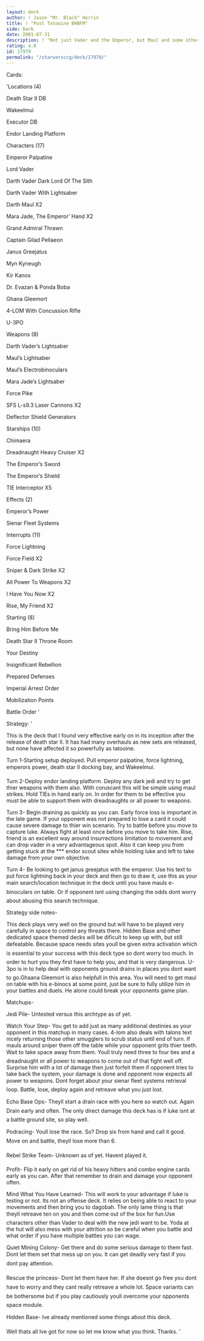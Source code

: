 ```yaml
---
layout: deck
author: ! Jason "Mr. Black" Herrin
title: ! "Post Tatooine BHBFM"
side: Dark
date: 2001-07-31
description: ! "Not just Vader and the Emperor, but Maul and some other goodies."
rating: 4.0
id: 17979
permalink: "/starwarsccg/deck/17979/"
---
```

Cards: 

'Locations (4)

Death Star II DB

Wakeelmui

Executor DB

Endor Landing Platform


Characters (17)

Emperor Palpatine

Lord Vader

Darth Vader Dark Lord Of The Sith

Darth Vader With Lightsaber

Darth Maul X2

Mara Jade, The Emperor’ Hand X2

Grand Admiral Thrawn

Captain Gilad Pellaeon

Janus Greejatus

Myn Kyneugh

Kir Kanos

Dr. Evazan & Ponda Boba

Ghana Gleemort

4-LOM With Concussion Rifle

U-3PO


Weapons (8)

Darth Vader’s Lightsaber

Maul’s Lightsaber

Maul’s Electrobinoculars

Mara Jade’s Lightsaber

Force Pike

SFS L-s9.3 Laser Cannons X2

Deflector Shield Generators


Starships (10)

Chimaera

Dreadnaught Heavy Cruiser X2

The Emperor’s Sword

The Emperor’s Shield

TIE Interceptor X5


Effects (2)

Emperor’s Power

Sienar Fleet Systems


Interrupts (11)

Force Lightning

Force Field X2

Sniper & Dark Strike X2

All Power To Weapons X2

I Have You Now X2

Rise, My Friend X2


Starting (8)

Bring Him Before Me

Death Star II Throne Room

Your Destiny

Insignificant Rebellion

Prepared Defenses

Imperial Arrest Order

Mobilization Points

Battle Order '

Strategy: '

This is the deck that I found very effective early on in its inception after the release of death star II. It has had many overhauls as new sets are released, but none have affected it so powerfully as tatooine.


Turn 1-Starting setup deployed. Pull emperor palpatine, force lightning, emperors power, death star II docking bay, and Wakeelmui.


Turn 2-Deploy endor landing platform. Deploy any dark jedi and try to get thier weapons with them also. With coruscant this will be simple using maul strikes. Hold TIEs in hand early on. In order for them to be effective you must be able to support them with dreadnaughts or all power to weapons.


Turn 3- Begin draining as quickly as you can. Early force loss is important in the late game. If your opponent was not prepared to lose a card it could cause severe damage to thier win scenario. Try to battle before you move to capture luke. Always fight at least once before you move to take him. Rise, friend is an excellent way around insurrections limitation to movement and can drop vader in a very advantageous spot. Also it can keep you from getting stuck at the *** endor scout sites while holding luke and left to take damage from your own objective.


Turn 4- Be looking to get janus greejatus with the emperor. Use his text to put force lightning back in your deck and then go to draw it, use this as your main search/location technique in the deck until you have mauls e-binoculars on table. Or if opponent isnt using changing the odds dont worry about abusing this search technique.


Strategy side notes-

This deck plays very well on the ground but will have to be played very carefully in space to control any threats there. Hidden Base and other dedicated space themed decks will be dificult to keep up with, but still defeatable. Because space needs sites youll be given extra activation which is essential to your success with this deck type so dont worry too much. In order to hurt you they first have to help you, and that is very dangerous. U-3po is in to help deal with opponents ground drains in places you dont want to go.Ghaana Gleemort is also helpfull in this area. You will need to get maul on table with his e-binocs at some point, just be sure to fully utilize him in your battles and duels. He alone could break your opponents game plan.


Matchups-


Jedi Pile- Untested versus this archtype as of yet.


Watch Your Step- You get to add just as many additional destinies as your opponent in this matchup in many cases. 4-lom also deals with talons text nicely returning those other smugglers to scrub status until end of turn. If mauls around sniper them off the table while your opponent grits thier teeth. Wait to take space away from them. Youll truly need three to four ties and a dreadnaught or all power to weapons to come out of that fight well off. Surprise him with a lot of damage then just forfeit them if opponent tries to take back the system, your damage is done and opponent now expects all power to weapons. Dont forget about your sienar fleet systems retrieval loop. Battle, lose, deploy again and retreave what you just lost.


Echo Base Ops- Theyll start a drain race with you here so watch out. Again Drain early and often. The only direct damage this deck has is if luke isnt at a battle ground site, so play well.


Podracing- Youll lose the race. So? Drop six from hand and call it good. Move on and battle, theyll lose more than 6.


Rebel Strike Team- Unknown as of yet. Havent played it.


Profit- Flip it early on get rid of his heavy hitters and combo engine cards early as you can. After that remember to drain and damage your opponent often.


Mind What You Have Learned- This will work to your advantage if luke is testing or not. Its not an offense deck. It relies on being able to react to your movements and then bring you to dagobah. The only lame thing is that theyll retreave ten on you and then come out of the box for fun.Use characters other than Vader to deal with the new jedi want to be. Yoda at the hut will also mess with your attrition so be careful when you battle and what order if you have multiple battles you can wage.


Quiet Mining Colony- Get there and do some serious damage to them fast. Dont let them set that mess up on you. It can get deadly very fast if you dont pay attention.


Rescue the princess- Dont let them have her. If she doesnt go free you dont have to worry and they cant really retreave a whole lot. Space variants can be bothersome but if you play cautiously youll overcome your opponents space module.


Hidden Base- Ive already mentioned some things about this deck.


Well thats all Ive got for now so let me know what you think. Thanks.   '
